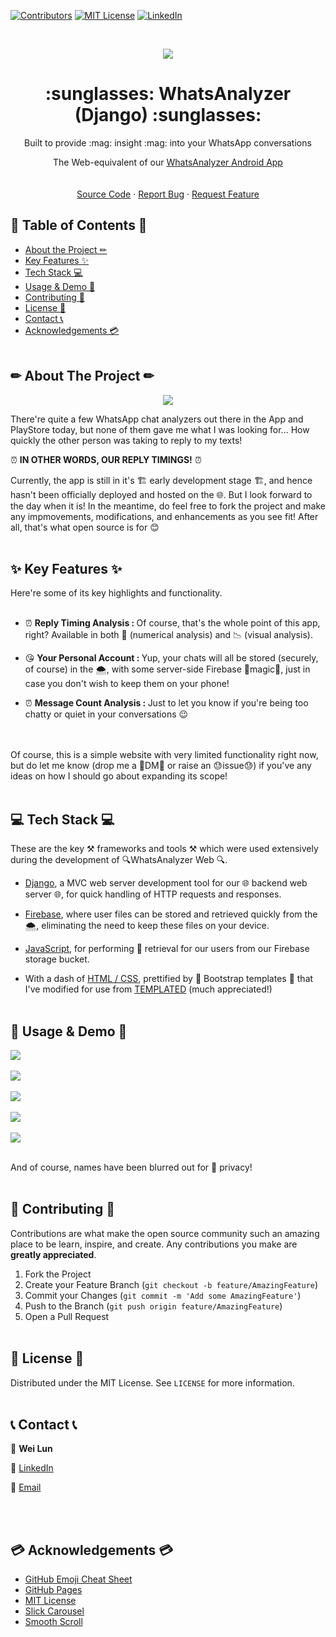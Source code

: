 

[![Contributors][contributors-shield]][contributors-url]
[![MIT License][license-shield]][license-url]
[![LinkedIn][linkedin-shield]][linkedin-url]


<!-- PROJECT LOGO -->
<br />
<p align="center">
  <img src="readme_mockups/Logo.jpg" />
</p>


  <h1 align="center">:sunglasses: WhatsAnalyzer (Django) :sunglasses:</h1>

  <p align="center">
    Built to provide :mag: insight :mag: into your WhatsApp conversations
    <p align="center">
    The Web-equivalent of our <a href="[https://github.com/weilunn97/WhatsAnalyzer-Android-](https://github.com/weilunn97/WhatsAnalyzer-Android-)">WhatsAnalyzer Android App
    <br />
    <br />
    <br />
    <a href="https://github.com/weilunn97/WhatsAnalyzer-Android-/tree/master/app">Source Code</a>
    ·
    <a href="https://github.com/weilunn97/WhatsAnalyzer-Android-/issues">Report Bug</a>
    ·
    <a href="https://github.com/weilunn97/WhatsAnalyzer-Android-/issues">Request Feature</a>
  </p>
</p>



<!-- TABLE OF CONTENTS -->
## 📃 Table of Contents 📃

* [About the Project ✏](#about-the-project)
* [Key Features ✨](#key-features)
* [Tech Stack 💻](#tech-stack)
* [Usage & Demo 📸](#usage-and-demo)
* [Contributing 🍻](#contributing)
* [License 📑](#license)
* [Contact 📞](#contact)
* [Acknowledgements 💳](#acknowledgements)
<br><br>



## ✏ About The Project ✏
<p align="center">
  <a href="https://weilunn97.wixsite.com/journeywithjed">
    <img src="readme_mockups/landing_page.JPG" />
  </a>

There're quite a few WhatsApp chat analyzers out there in the App and PlayStore today, but none of them gave me what I was looking for... How quickly the other person was taking to reply to my texts!

 :alarm_clock: **IN OTHER WORDS, OUR REPLY TIMINGS!** :alarm_clock: 

Currently, the app is still in it's 🏗 early development stage  🏗, and hence hasn't been officially deployed and hosted on the 🌐. But I look forward to the day when it is! In the meantime, do feel free to fork the project and make any impmovements, modifications, and enhancements as you see fit! After all, that's what open source is for 😊
<br><br>


## ✨ Key Features ✨
Here're some of its key highlights and functionality. <br><br>
*  :alarm_clock:  <b>Reply Timing Analysis : </b> Of course, that's the whole point of this app, right? Available in both 🔢 (numerical analysis) and 📉 (visual analysis).

*  :kissing_heart: <b>Your Personal Account : </b> Yup, your chats will all be stored (securely, of course) in the 🌨, with some server-side Firebase 🎩magic🎩, just in case you don't wish to keep them on your phone!

* :alarm_clock:  <b>Message Count Analysis : </b> Just to let you know if you're being too chatty or quiet in your conversations 😉

<br><br>
Of course, this is a simple website with very limited functionality right now, but do let me know (drop me a 📧DM📧 or raise an 😓issue😓) if you've any ideas on how I should go about expanding its scope! <br><br>



## 💻 Tech Stack 💻
These are the key ⚒ frameworks and tools ⚒ which were used extensively during the development of 🔍WhatsAnalyzer Web 🔍.

* [Django](https://www.djangoproject.com/), a MVC web server development tool for our 🌐 backend web server 🌐, for quick handling of HTTP requests and responses.

* [Firebase](https://firebase.google.com/), where user files can be stored and retrieved quickly from the 🌨, eliminating the need to keep these files on your device.

* [JavaScript](https://www.javascript.com/), for performing 📂 retrieval for our users from our Firebase storage bucket.

* With a dash of [HTML / CSS](https://www.javascript.com/), prettified by 🎀 Bootstrap templates 🎀 that I've modified for use from <a href="[https://templated.co/](https://templated.co/)">TEMPLATED</a> (much appreciated!) <br><br>



## 📸 Usage & Demo 📸
<img src="readme_mockups/landing_page.JPG" /><br><br>
<img src="readme_mockups/cloud_selection.JPG" /><br><br>
<img src="readme_mockups/message_metrics.JPG" /><br><br>
<img src="readme_mockups/reply_metrics.JPG" /><br><br>
<img src="readme_mockups/reply_chart.JPG" /><br><br>

And of course, names have been blurred out for 🔏 privacy! 
<br><br>



## 🍻 Contributing 🍻

Contributions are what make the open source community such an amazing place to be learn, inspire, and create. Any contributions you make are **greatly appreciated**.

1. Fork the Project
2. Create your Feature Branch (`git checkout -b feature/AmazingFeature`)
3. Commit your Changes (`git commit -m 'Add some AmazingFeature'`)
4. Push to the Branch (`git push origin feature/AmazingFeature`)
5. Open a Pull Request
<br><br>



<!-- LICENSE -->
## 📑 License 📑

Distributed under the MIT License. See `LICENSE` for more information.
<br><br>


## 📞 Contact 📞
📛 **Wei Lun**

🔗 [LinkedIn](https://www.linkedin.com/in/tan-wei-lun/)

📧 [Email](mailto:WTAN132@e.ntu.edu.sg)

<br><br>


## 💳 Acknowledgements 💳
* [GitHub Emoji Cheat Sheet](https://www.webpagefx.com/tools/emoji-cheat-sheet)
* [GitHub Pages](https://pages.github.com)
* [MIT License](https://opensource.org/licenses/MIT)
* [Slick Carousel](https://kenwheeler.github.io/slick)
* [Smooth Scroll](https://github.com/cferdinandi/smooth-scroll)
<br><br>



<!-- MARKDOWN LINKS & IMAGES -->
<!-- https://www.markdownguide.org/basic-syntax/#reference-style-links -->
[contributors-shield]: https://img.shields.io/github/contributors/othneildrew/Best-README-Template.svg?style=flat-square
[contributors-url]: https://github.com/weilunn97/WhatsAnalyzer-Android-/graphs/contributors
[forks-shield]: https://img.shields.io/github/forks/othneildrew/Best-README-Template.svg?style=flat-square
[forks-url]:https://github.com/weilunn97/WhatsAnalyzer-Android-/network
[stars-shield]: https://img.shields.io/github/stars/othneildrew/Best-README-Template.svg?style=flat-square
[license-shield]: https://img.shields.io/github/license/othneildrew/Best-README-Template.svg?style=flat-square
[license-url]: https://github.com/weilunn97/WhatsAnalyzer-Android-/blob/master/LICENSE.txt
[linkedin-shield]: https://img.shields.io/badge/-LinkedIn-black.svg?style=flat-square&logo=linkedin&colorB=555
[linkedin-url]: https://linkedin.com/in/tan-wei-lun
[product-screenshot]: images/screenshot.png

